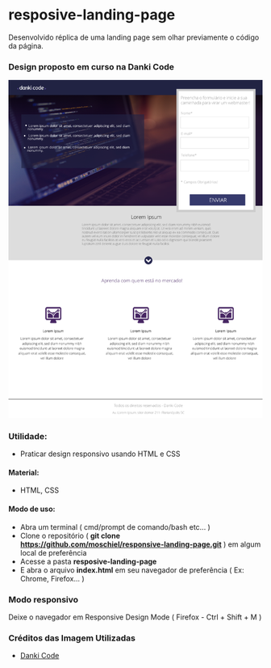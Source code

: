 # resposive-landing-page
Desenvolvido réplica de uma landing page sem olhar previamente o código da página.

### Design proposto em curso na Danki Code
![](./design-landing-page.png)

### Utilidade:
- Praticar design responsivo usando HTML e CSS

#### Material:
- HTML, CSS

#### Modo de uso:
- Abra um terminal ( cmd/prompt de comando/bash etc... )
- Clone o repositório ( <b>git clone https://github.com/moschiel/responsive-landing-page.git</b> ) em algum local de preferência
- Acesse a pasta <b>resposive-landing-page</b>
- E abra o arquivo <b>index.html</b> em seu navegador de preferência ( Ex: Chrome, Firefox... )

### Modo responsivo
Deixe o navegador em Responsive Design Mode ( Firefox - Ctrl + Shift + M )

### Créditos das Imagem Utilizadas
- [Danki Code](https://cursos.dankicode.com/)

